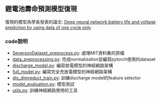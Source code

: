## 鋰電池壽命預測模型復現

復現的模型為學長發表的論文: [Deep neural network battery life and voltage prediction by using data of one cycle only](https://www.sciencedirect.com/science/article/pii/S0306261921014112?via%3Dihub)

### code說明

* [SeversonDataset_preprocess.py](SeversonDataset_preprocess.py): 處理MIT資料集的原檔
* [data_preprocessing.py](data_preprocessing.py): 完成normalization並編寫pytorch使用的dataset
* [discharge_model.py](discharge_model.py): 編寫放電模型的神經網路架構
* [full_model.py](full_model.py): 編寫完全充放電模型的神經網路架構
* [dis_dimreduct_train.py](dis_dimreduct_train.py): 訓練discharge model的feature selector
* [model_evaluation.py](model_evaluation.py): 模型測試
* [utils.py](utils.py): 訓練神經網路使用的工具
